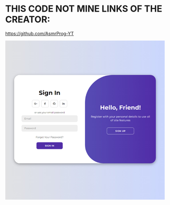 # THIS CODE NOT MINE LINKS OF THE CREATOR:
https://github.com/AsmrProg-YT

<img src="screenshot.jpg">
